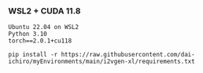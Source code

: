 
### WSL2 + CUDA 11.8
~~~
Ubuntu 22.04 on WSL2
Python 3.10
torch==2.0.1+cu118
~~~

~~~
pip install -r https://raw.githubusercontent.com/dai-ichiro/myEnvironments/main/i2vgen-xl/requirements.txt
~~~

